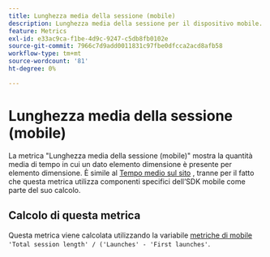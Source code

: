 ```yaml
---
title: Lunghezza media della sessione (mobile)
description: Lunghezza media della sessione per il dispositivo mobile.
feature: Metrics
exl-id: e33ac9ca-f1be-4d9c-9247-c5db8fb0102e
source-git-commit: 7966c7d9add0011831c97fbe0dfcca2acd8afb58
workflow-type: tm+mt
source-wordcount: '81'
ht-degree: 0%

---
```


# Lunghezza media della sessione (mobile)

La metrica &quot;Lunghezza media della sessione (mobile)&quot; mostra la quantità media di tempo in cui un dato elemento dimensione è presente per elemento dimensione. È simile al [Tempo medio sul sito](average-time-on-site.md) , tranne per il fatto che questa metrica utilizza componenti specifici dell’SDK mobile come parte del suo calcolo.

## Calcolo di questa metrica

Questa metrica viene calcolata utilizzando la variabile [metriche di mobile](https://experienceleague.adobe.com/docs/mobile-services/using/get-started-ug/mobile-metrics/metrics-reference.html) `'Total session length' / ('Launches' - 'First launches'`.
